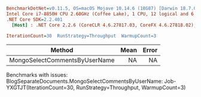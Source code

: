 ``` ini

BenchmarkDotNet=v0.11.5, OS=macOS Mojave 10.14.6 (18G87) [Darwin 18.7.0]
Intel Core i7-8850H CPU 2.60GHz (Coffee Lake), 1 CPU, 12 logical and 6 physical cores
.NET Core SDK=2.2.401
  [Host] : .NET Core 2.2.6 (CoreCLR 4.6.27817.03, CoreFX 4.6.27818.02), 64bit RyuJIT

IterationCount=30  RunStrategy=Throughput  WarmupCount=3  

```
|                        Method | Mean | Error |
|------------------------------ |-----:|------:|
| MongoSelectCommentsByUserName |   NA |    NA |

Benchmarks with issues:
  BlogSeparateDocuments.MongoSelectCommentsByUserName: Job-YXGTJT(IterationCount=30, RunStrategy=Throughput, WarmupCount=3)
